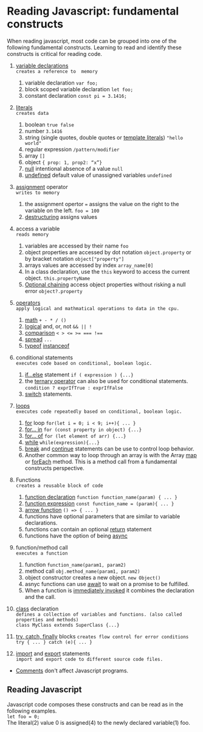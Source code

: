 # Reading Javascript: fundamental constructs
When reading javascript, most code can be grouped into one of the following fundamental constructs. Learning to read and identify these constructs is critical for reading code. 

1. [variable declarations](https://developer.mozilla.org/en-US/docs/Web/JavaScript/Guide/Grammar_and_Types#declarations)  
   ``` creates a reference to  memory ```
   1. variable declaration `var foo;`  
   2. block scoped variable declaration `let foo;`  
   3.  constant declaration `const pi = 3.1416;` 
2. [literals](https://developer.mozilla.org/en-US/docs/Web/JavaScript/Guide/Grammar_and_Types#literals)  
   ```creates data```  
    1. boolean  `true false`
    2. number `3.1416`
    3. string  (single quotes, double quotes or [template literals](https://developer.mozilla.org/en-US/docs/Web/JavaScript/Reference/Template_literals)) `"hello world"`  
    4. regular expression `/pattern/modifier`
    5. array  `[]`
    6. object `{ prop: 1, prop2: “x”}`
    7. [null](https://developer.mozilla.org/en-US/docs/Web/JavaScript/Reference/Global_Objects/null) intentional absence of a value `null`
    8. [undefined](https://developer.mozilla.org/en-US/docs/Web/JavaScript/Reference/Global_Objects/undefined) default value of unassigned variables `undefined`
3. [assignment](https://developer.mozilla.org/en-US/docs/Web/JavaScript/Reference/Operators/Assignment) operator  
   ```writes to memory```
   1. the assignment opertor `=` assigns the value on the right to the variable on the left. ```foo = 100```   
   2. [destructuring](https://developer.mozilla.org/en-US/docs/Web/JavaScript/Reference/Operators/Destructuring_assignment) assigns values
4. access a variable   
   ```reads memory```
    1. variables are accessed by their name `foo` 
    2. object properties are accessed by dot notation `object.property` or by bracket notation `object["property"]`
    3. arrays values are accessed by index `array_name[0]`
    4. In a class declaration, use the `this` keyword to access the current object. `this.propertyName`
    5. [Optional chaining](https://developer.mozilla.org/en-US/docs/Web/JavaScript/Reference/Operators/Optional_chaining) access object properties without risking a null error `object?.property`
5. [operators](https://developer.mozilla.org/en-US/docs/Web/JavaScript/Guide/Expressions_and_Operators)  
```apply logical and mathmatical operations to data in the cpu.```  
    1. [math](https://developer.mozilla.org/en-US/docs/Web/JavaScript/Guide/Expressions_and_Operators#arithmetic_operators) `+ - * / ()`
    1. [logical](https://developer.mozilla.org/en-US/docs/Web/JavaScript/Guide/Expressions_and_Operators#logical_operators) and, or, not `&& || !`
    2. [comparison](https://developer.mozilla.org/en-US/docs/Web/JavaScript/Guide/Expressions_and_Operators#comparison_operators) `< > <= >= === !== `
    4. [spread](https://developer.mozilla.org/en-US/docs/Web/JavaScript/Reference/Operators/Spread_syntax) `...`
    5. [typeof](https://developer.mozilla.org/en-US/docs/Web/JavaScript/Reference/Operators/typeof) [instanceof](https://developer.mozilla.org/en-US/docs/Web/JavaScript/Reference/Operators/instanceof)
6.  conditional statements  
   ```executes code based on conditional, boolean logic.```  
    1. [if...else](https://developer.mozilla.org/en-US/docs/Web/JavaScript/Reference/Statements/if...else) statement  `if ( expression ) {...}  `
    2. the [ternary operator](https://developer.mozilla.org/en-US/docs/Web/JavaScript/Reference/Operators/Conditional_Operator) can also be used for conditional statements. `condition ? exprIfTrue : exprIfFalse`
    3. [switch](https://developer.mozilla.org/en-US/docs/Web/JavaScript/Reference/Statements/switch) statements.
7.  [loops](https://developer.mozilla.org/en-US/docs/Web/JavaScript/Guide/Loops_and_iteration)   
   ```executes code repeatedly based on conditional, boolean logic.```  
    1. [for](https://developer.mozilla.org/en-US/docs/Web/JavaScript/Reference/Statements/for) loop  `for(let i = 0; i < 9; i++){ ... }`  
    2. [for... in](https://developer.mozilla.org/en-US/docs/Web/JavaScript/Reference/Statements/for...in) `for (const property in object) {...}`
    3. [for... of](https://developer.mozilla.org/en-US/docs/Web/JavaScript/Reference/Statements/for...of) `for (let element of arr) {...}`
    4. [while](https://developer.mozilla.org/en-US/docs/Web/JavaScript/Reference/Statements/while) `while(expression){...}`
    5. [break](https://developer.mozilla.org/en-US/docs/Web/JavaScript/Reference/Statements/break) and [continue](https://developer.mozilla.org/en-US/docs/Web/JavaScript/Reference/Statements/continue) statements can be use to control loop behavior.  
    6. Another common way to loop through an array is with the Array [map](https://developer.mozilla.org/en-US/docs/Web/JavaScript/Reference/Global_Objects/Array/map) or [forEach](https://developer.mozilla.org/en-US/docs/Web/JavaScript/Reference/Global_Objects/Array/forEach) method. This is a method call from a fundamental constructs perspective.  

8. Functions   
```creates a reusable block of code ```    
   1. [function declaration](https://developer.mozilla.org/en-US/docs/Web/JavaScript/Reference/Statements/function) `function function_name(param) { ... }`
   2. [function expression](https://developer.mozilla.org/en-US/docs/Web/JavaScript/Reference/Operators/function) `const function_name = (param){ ... }`
   3. [arrow function](https://developer.mozilla.org/en-US/docs/Web/JavaScript/Reference/Functions/Arrow_functions)  `() => { ... } `
   4. functions have optional parameters that are similar to variable declarations.  
   5. functions can contain an optional [return](https://developer.mozilla.org/en-US/docs/Web/JavaScript/Reference/Statements/return) statement
   6. functions have the option of being [async](https://developer.mozilla.org/en-US/docs/Web/JavaScript/Reference/Statements/async_function) 
9. function/method call   
    ```executes a function```
    1. function `function_name(param1, param2)` 
    2. method call `obj.method_name(param1, param2)`
    3. object constructor creates a new object. `new Object()`
    4. asnyc functions can use [await](https://developer.mozilla.org/en-US/docs/Web/JavaScript/Reference/Operators/await) to wait on a promise to be fulfilled. 
    5. When a function is [immediately invoked](https://developer.mozilla.org/en-US/docs/Glossary/IIFE) it combines the declaration and the call.  
10. [class](https://developer.mozilla.org/en-US/docs/Web/JavaScript/Reference/Statements/class) declaration  
```defines a collection of variables and functions. (also called properties and methods)```   
   `class MyClass extends SuperClass {...}`

11. [try, catch, finally](https://developer.mozilla.org/en-US/docs/Web/JavaScript/Reference/Statements/try...catch) blocks
    ```creates flow control for error conditions```  
    `try {
        ...
    } catch (e){
        ...
    }`

12. [import](https://developer.mozilla.org/en-US/docs/Web/JavaScript/Reference/Statements/import) and [export](https://developer.mozilla.org/en-US/docs/Web/JavaScript/Reference/Statements/export) statements  
```import and export code to different source code files.```  

* [Comments](https://developer.mozilla.org/en-US/docs/Web/JavaScript/Guide/Grammar_and_Types#comments) don't affect Javascript programs.  

## Reading Javascript
Javascript code composes these constructs and can be read as in the following examples.  
`let foo = 0;`  
The literal(2) value 0 is assigned(4) to the newly declared variable(1) foo.  
